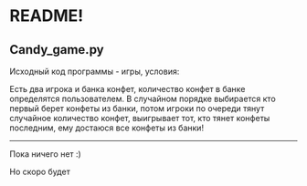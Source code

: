 # README!

## Candy_game.py
Исходный код программы - игры, условия:

Есть два игрока и банка конфет, количество конфет в банке определятся пользователем. В случайном порядке выбирается кто первый берет конфеты из банки, потом игроки по очереди тянут случайное количество конфет, выигрывает тот, кто тянет конфеты последним, ему достаюся все конфеты из банки!

***
Пока ничего нет :)

Но скоро будет
